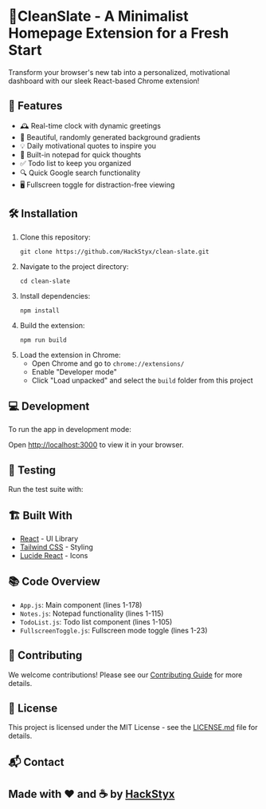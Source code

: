 # 🌟CleanSlate - A Minimalist Homepage Extension for a Fresh Start

Transform your browser's new tab into a personalized, motivational dashboard with our sleek React-based Chrome extension!

## 🚀 Features

- 🕰️ Real-time clock with dynamic greetings
- 🎨 Beautiful, randomly generated background gradients
- 💡 Daily motivational quotes to inspire you
- 📝 Built-in notepad for quick thoughts
- ✅ Todo list to keep you organized
- 🔍 Quick Google search functionality
- 🖥️ Fullscreen toggle for distraction-free viewing

## 🛠️ Installation

1. Clone this repository:
   ```
   git clone https://github.com/HackStyx/clean-slate.git
   ```
2. Navigate to the project directory:
   ```
   cd clean-slate
   ```
3. Install dependencies:
   ```
   npm install
   ```
4. Build the extension:
   ```
   npm run build
   ```
5. Load the extension in Chrome:
   - Open Chrome and go to `chrome://extensions/`
   - Enable "Developer mode"
   - Click "Load unpacked" and select the `build` folder from this project

## 💻 Development

To run the app in development mode:


Open [http://localhost:3000](http://localhost:3000) to view it in your browser.

## 🧪 Testing

Run the test suite with:

## 🏗️ Built With

- [React](https://reactjs.org/) - UI Library
- [Tailwind CSS](https://tailwindcss.com/) - Styling
- [Lucide React](https://lucide.dev/) - Icons

## 📚 Code Overview

- `App.js`: Main component (lines 1-178)
- `Notes.js`: Notepad functionality (lines 1-115)
- `TodoList.js`: Todo list component (lines 1-105)
- `FullscreenToggle.js`: Fullscreen mode toggle (lines 1-23)

## 🤝 Contributing

We welcome contributions! Please see our [Contributing Guide](CONTRIBUTING.md) for more details.

## 📜 License

This project is licensed under the MIT License - see the [LICENSE.md](LICENSE.md) file for details.


## 📬 Contact

Made with ❤️ and ☕ by [HackStyx](https://github.com/HackStyx)
---